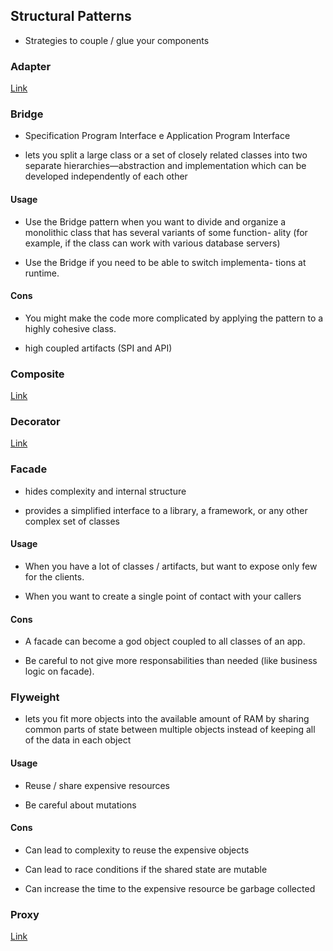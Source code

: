 ## Structural Patterns

- Strategies to couple / glue your components

### Adapter

[Link](https://github.com/joseteodoro/PUCES-2021-FEB-DESIGN-PATTERNS/blob/main/design-patterns-by-usage.md#behavioral-patterns--template-method)

### Bridge

- Specification Program Interface e Application Program Interface

- lets you split a large class or a set of closely related classes into
  two separate hierarchies—abstraction and implementation
  which can be developed independently of each other

#### Usage

- Use the Bridge pattern when you want to divide and organize a monolithic class that has several variants of some function- ality (for example, if the class can work with various database servers)

- Use the Bridge if you need to be able to switch implementa- tions at runtime.

#### Cons

- You might make the code more complicated by applying the pattern to a highly cohesive class.

- high coupled artifacts (SPI and API)

### Composite

[Link](https://github.com/joseteodoro/PUCES-2021-FEB-DESIGN-PATTERNS/blob/main/design-patterns-by-usage.md#structural-patterns--composite-for-data-and-behavior)

### Decorator

[Link](https://github.com/joseteodoro/PUCES-2021-FEB-DESIGN-PATTERNS/blob/main/design-patterns-by-usage.md#structural-patterns--composite-for-data-and-behavior)

### Facade

- hides complexity and internal structure

- provides a simplified interface to a library, a framework, or any other complex set of classes

#### Usage

- When you have a lot of classes / artifacts, but want to expose only
few for the clients.

- When you want to create a single point of contact with your callers

#### Cons

- A facade can become a god object coupled to all classes of an app.

- Be careful to not give more responsabilities than needed (like business logic on facade).

### Flyweight

- lets you fit more objects into the available amount of RAM by sharing common
  parts of state between multiple objects instead of keeping all of the data in
  each object

#### Usage

- Reuse / share expensive resources

- Be careful about mutations

#### Cons

- Can lead to complexity to reuse the expensive objects

- Can lead to race conditions if the shared state are mutable

- Can increase the time to the expensive resource be garbage collected

### Proxy

[Link](https://github.com/joseteodoro/PUCES-2021-FEB-DESIGN-PATTERNS/blob/main/design-patterns-by-usage.md#structural-patterns--proxy)
